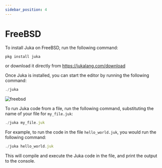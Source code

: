 ```yaml
---
sidebar_position: 4
---
```


# FreeBSD

To install Juka on FreeBSD, run the following command:

```jsx
pkg install juka
```

or download it directly from https://jukalang.com/download

Once Juka is installed, you can start the editor by running the following command:

```jsx
./juka
```
![freebsd](/img/freebsd.png)

To run Juka code from a file, run the following command, substituting the name of your file for `my_file.juk`:

```jsx
./juka my_file.juk
```

For example, to run the code in the file `hello_world.juk`, you would run the following command:

```jsx
./juka hello_world.juk
```

This will compile and execute the Juka code in the file, and print the output to the console.